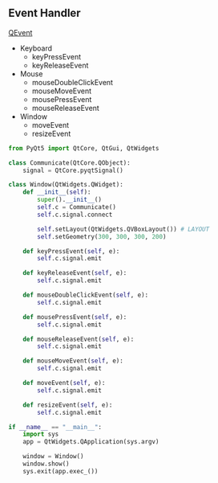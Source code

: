 ## Event Handler
[QEvent](https://doc.qt.io/qt-5/qevent.html)  

- Keyboard
  - keyPressEvent
  - keyReleaseEvent
- Mouse
  - mouseDoubleClickEvent
  - mouseMoveEvent
  - mousePressEvent
  - mouseReleaseEvent
- Window
  - moveEvent
  - resizeEvent	

```python
from PyQt5 import QtCore, QtGui, QtWidgets

class Communicate(QtCore.QObject):
    signal = QtCore.pyqtSignal()

class Window(QtWidgets.QWidget):
    def __init__(self):
        super().__init__()
        self.c = Communicate()
        self.c.signal.connect

        self.setLayout(QtWidgets.QVBoxLayout()) # LAYOUT
        self.setGeometry(300, 300, 300, 200)

    def keyPressEvent(self, e):
        self.c.signal.emit

    def keyReleaseEvent(self, e):
        self.c.signal.emit

    def mouseDoubleClickEvent(self, e):
        self.c.signal.emit

    def mousePressEvent(self, e):
        self.c.signal.emit

    def mouseReleaseEvent(self, e):
        self.c.signal.emit

    def mouseMoveEvent(self, e):
        self.c.signal.emit

    def moveEvent(self, e):
        self.c.signal.emit

    def resizeEvent(self, e):
        self.c.signal.emit

if __name__ == "__main__":
    import sys
    app = QtWidgets.QApplication(sys.argv)

    window = Window()
    window.show()
    sys.exit(app.exec_())
```
